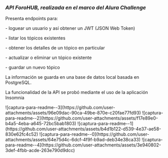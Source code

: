 <h3><em> API ForoHUB, realizada en el marco del Alura Challenge </em></h3>
<p><Esta API está basada en Spring Boot./p>
<p>Presenta endpoints para:</p>
<p>  - loguear un usuario y así obtener un JWT (JSON Web Token)</p>
<p>  - listar los tópicos existentes</p>
<p>  - obtener los detalles de un tópico en particular</p>
<p>  - actualizar o eliminar un tópico existente</p>
<p>  - guardar un nuevo tópico</p>
<p>La información se guarda en una base de datos local basada en PostgreSQL.</p>
<p>La funcionalidad de la API se probó mediante el uso de la aplicación Insomnia</p>
![captura-para-readme--3](https://github.com/user-attachments/assets/96e09dac-90ca-49be-870e-c20fae77fd93)
![captura-para-readme--2](https://github.com/user-attachments/assets/f17e89e0-b4a5-4eba-a645-72bc5bab1803)
![captura-para-readme--1](https://github.com/user-attachments/assets/b4d1b122-d539-4e37-ae58-830e62fc4c52)
![captura-para-readme--0](https://github.com/user-attachments/assets/64e75d4c-6dcf-4f9f-b9ad-deb34e38ca33)
![captura-para-readme--4](https://github.com/user-attachments/assets/3e940802-3def-4fbb-acde-263e790d9dcc)
